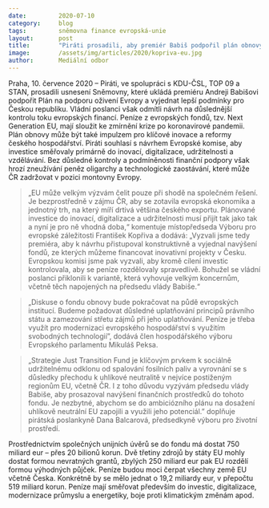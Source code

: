 ```yaml
---
date:         2020-07-10
category:     blog
tags:         sněmovna finance evropská-unie 
layout:       post
title:        "Piráti prosadili, aby premiér Babiš podpořil plán obnovy EU, vládní poslanci však odmítají důslednou kontrolu těchto fondů"
image:        /assets/img/articles/2020/kopriva-eu.jpg
author:       Mediální odbor
---   
```




Praha, 10. července 2020 – Piráti, ve spolupráci s KDU-ČSL, TOP 09 a STAN, prosadili usnesení Sněmovny, které ukládá premiéru Andreji Babišovi podpořit Plán na podporu oživení Evropy a vyjednat lepší podmínky pro Českou republiku. Vládní poslanci však odmítli návrh na důslednější kontrolu toku evropských financí. Peníze z evropských fondů, tzv. Next Generation EU, mají sloužit ke zmírnění krize po koronavirové pandemii. Plán obnovy může být také impulzem pro klíčové inovace a reformy českého hospodářství. Piráti souhlasí s návrhem Evropské komise, aby investice směřovaly primárně do inovací, digitalizace, udržitelnosti a vzdělávání. Bez důsledné kontroly a podmíněnosti finanční podpory však hrozí zneužívání peněz oligarchy a technologické zaostávání, které může ČR zadržovat v pozici montovny Evropy. 

> „EU může velkým výzvám čelit pouze při shodě na společném řešení. Je bezprostředně v zájmu ČR, aby se zotavila evropská ekonomika a jednotný trh, na který míří drtivá většina českého exportu. Plánované investice do inovací, digitalizace a udržitelnosti musí přijít tak jako tak a nyní je pro ně vhodná doba,“ komentuje místopředseda Výboru pro evropské záležitosti František Kopřiva a dodává: „Vyzvali jsme tedy premiéra, aby k návrhu přistupoval konstruktivně a vyjednal navýšení fondů, ze kterých můžeme financovat inovativní projekty v Česku. Evropskou komisi jsme pak vyzvali, aby kromě cílení investic kontrolovala, aby se peníze rozdělovaly spravedlivě. Bohužel se vládní poslanci přiklonili k variantě, která vyhovuje velkým koncernům, včetně těch napojených na předsedu vlády Babiše.“ 

> „Diskuse o fondu obnovy bude pokračovat na půdě evropských institucí. Budeme požadovat důsledné uplatňování principů právního státu a zamezování střetu zájmů při jeho uplatňování. Peníze je třeba využít pro modernizaci evropského hospodářství s využitím svobodných technologií”, dodává člen hospodářského výboru Evropského parlamentu Mikuláš Peksa.

> „Strategie Just Transition Fund je klíčovým prvkem k sociálně udržitelnému odklonu od spalování fosilních paliv a vyrovnání se s důsledky přechodu k uhlíkové neutralitě v nejvíce postiženým regionům EU, včetně ČR. I z toho důvodu vyzývám předsedu vlády Babiše, aby prosazoval navýšení finančních prostředků do tohoto fondu. Je nezbytné, abychom se do ambiciózního plánu na dosažení uhlíkově neutrální EU zapojili a využili jeho potenciál.” doplňuje pirátská poslankyně Dana Balcarová, předsedkyně výboru pro životní prostředí.

Prostřednictvím společných unijních úvěrů se do fondu má dostat 750 miliard eur – přes 20 bilionů korun. Dvě třetiny zdrojů by státy EU mohly dostat formou nevratných grantů, zbylých 250 miliard eur pak EU rozdělí formou výhodných půjček. Peníze budou moci čerpat všechny země EU včetně Česka. Konkrétně by se mělo jednat o 19,2 miliardy eur, v přepočtu 519 miliard korun. Peníze mají směřovat především do investic, digitalizace, modernizace průmyslu a energetiky, boje proti klimatickým změnám apod.

